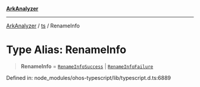 [**ArkAnalyzer**](../../../../README.md)

***

[ArkAnalyzer](../../../../globals.md) / [ts](../README.md) / RenameInfo

# Type Alias: RenameInfo

> **RenameInfo** = [`RenameInfoSuccess`](../interfaces/RenameInfoSuccess.md) \| [`RenameInfoFailure`](../interfaces/RenameInfoFailure.md)

Defined in: node\_modules/ohos-typescript/lib/typescript.d.ts:6889
